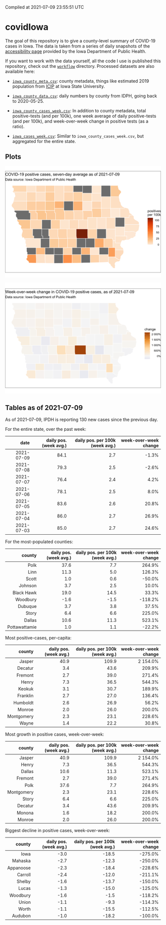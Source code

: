 Compiled at 2021-07-09 23:55:51 UTC

<!-- README.md is generated from README.Rmd. Please edit that file -->

# covidIowa

<!-- badges: start -->

<!-- badges: end -->

The goal of this repository is to give a county-level summary of
COVID-19 cases in Iowa. The data is taken from a series of daily
snapshots of the [accessibility
page](https://coronavirus.iowa.gov/pages/access) provided by the Iowa
Department of Public Health.

If you want to work with the data yourself, all the code I use is
published this repository, check out the [`workflow`](workflow)
directory. Processed datasets are also available here:

  - [`iowa_county_meta.csv`](https://raw.githubusercontent.com/ijlyttle/covidIowa/master/workflow/data/99-publish/iowa_county_meta.csv):
    county metadata, things like estimated 2019 population from
    [ICIP](https://www.icip.iastate.edu/tables/population/counties-estimates)
    at Iowa State University.

  - [`iowa_county_data.csv`](https://raw.githubusercontent.com/ijlyttle/covidIowa/master/workflow/data/99-publish/iowa_county_data.csv):
    daily numbers by county from IDPH, going back to 2020-05-25.

  - [`iowa_county_cases_week.csv`](https://raw.githubusercontent.com/ijlyttle/covidIowa/master/workflow/data/99-publish/iowa_county_data.csv):
    In addition to county metadata, total positive-tests (and per 100k),
    one week average of daily positive-tests (and per 100k), and
    week-over-week change in positive tests (as a ratio).

  - [`iowa_cases_week.csv`](https://raw.githubusercontent.com/ijlyttle/covidIowa/master/workflow/data/99-publish/iowa_cases_week.csv):
    Similar to `iowa_county_cases_week.csv`, but aggregated for the
    entire state.

## Plots

![](workflow/data/99-publish/iowa_cases.png)

![](workflow/data/99-publish/iowa_change.png)

## Tables as of 2021-07-09

As of 2021-07-09, IPDH is reporting 130 new cases since the previous
day.

For the entire state, over the past week:

|       date | daily pos. (week avg.) | daily pos. per 100k (week avg.) | week-over-week change |
| ---------: | ---------------------: | ------------------------------: | --------------------: |
| 2021-07-09 |                   84.1 |                             2.7 |                \-1.3% |
| 2021-07-08 |                   79.3 |                             2.5 |                \-2.6% |
| 2021-07-07 |                   76.4 |                             2.4 |                  4.2% |
| 2021-07-06 |                   78.1 |                             2.5 |                  8.0% |
| 2021-07-05 |                   83.6 |                             2.6 |                 20.8% |
| 2021-07-04 |                   86.0 |                             2.7 |                 26.9% |
| 2021-07-03 |                   85.0 |                             2.7 |                 24.6% |

For the most-populated counties:

|        county | daily pos. (week avg.) | daily pos. per 100k (week avg.) | week-over-week change |
| ------------: | ---------------------: | ------------------------------: | --------------------: |
|          Polk |                   37.6 |                             7.7 |                264.9% |
|          Linn |                   11.3 |                             5.0 |                126.3% |
|         Scott |                    1.0 |                             0.6 |               \-50.0% |
|       Johnson |                    3.7 |                             2.5 |                 10.0% |
|    Black Hawk |                   19.0 |                            14.5 |                 33.3% |
|      Woodbury |                  \-1.6 |                           \-1.5 |              \-118.2% |
|       Dubuque |                    3.7 |                             3.8 |                 37.5% |
|         Story |                    6.4 |                             6.6 |                225.0% |
|        Dallas |                   10.6 |                            11.3 |                523.1% |
| Pottawattamie |                    1.0 |                             1.1 |               \-22.2% |

Most positive-cases, per-capita:

|     county | daily pos. (week avg.) | daily pos. per 100k (week avg.) | week-over-week change |
| ---------: | ---------------------: | ------------------------------: | --------------------: |
|     Jasper |                   40.9 |                           109.9 |              2 154.0% |
|    Decatur |                    3.4 |                            43.6 |                209.9% |
|    Fremont |                    2.7 |                            39.0 |                271.4% |
|      Henry |                    7.3 |                            36.5 |                544.3% |
|     Keokuk |                    3.1 |                            30.7 |                189.9% |
|   Franklin |                    2.7 |                            27.0 |                136.4% |
|   Humboldt |                    2.6 |                            26.9 |                 56.2% |
|     Monroe |                    2.0 |                            26.0 |                200.0% |
| Montgomery |                    2.3 |                            23.1 |                228.6% |
|      Wayne |                    1.4 |                            22.2 |                 30.8% |

Most growth in positive cases, week-over-week:

|     county | daily pos. (week avg.) | daily pos. per 100k (week avg.) | week-over-week change |
| ---------: | ---------------------: | ------------------------------: | --------------------: |
|     Jasper |                   40.9 |                           109.9 |              2 154.0% |
|      Henry |                    7.3 |                            36.5 |                544.3% |
|     Dallas |                   10.6 |                            11.3 |                523.1% |
|    Fremont |                    2.7 |                            39.0 |                271.4% |
|       Polk |                   37.6 |                             7.7 |                264.9% |
| Montgomery |                    2.3 |                            23.1 |                228.6% |
|      Story |                    6.4 |                             6.6 |                225.0% |
|    Decatur |                    3.4 |                            43.6 |                209.9% |
|     Monona |                    1.6 |                            18.2 |                200.0% |
|     Monroe |                    2.0 |                            26.0 |                200.0% |

Biggest decline in positive cases, week-over-week:

|    county | daily pos. (week avg.) | daily pos. per 100k (week avg.) | week-over-week change |
| --------: | ---------------------: | ------------------------------: | --------------------: |
|      Iowa |                  \-3.0 |                          \-18.5 |              \-275.0% |
|   Mahaska |                  \-2.7 |                          \-12.3 |              \-250.0% |
| Appanoose |                  \-2.3 |                          \-18.4 |              \-228.6% |
|   Carroll |                  \-2.4 |                          \-12.0 |              \-211.1% |
|    Shelby |                  \-1.6 |                          \-13.7 |              \-150.0% |
|     Lucas |                  \-1.3 |                          \-15.0 |              \-125.0% |
|  Woodbury |                  \-1.6 |                           \-1.5 |              \-118.2% |
|     Union |                  \-1.1 |                           \-9.3 |              \-114.3% |
|     Worth |                  \-1.1 |                          \-15.5 |              \-112.5% |
|   Audubon |                  \-1.0 |                          \-18.2 |              \-100.0% |
